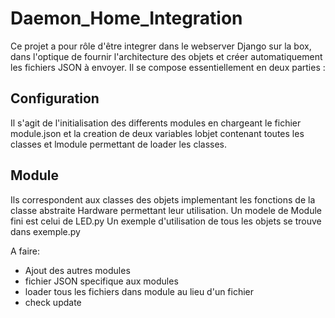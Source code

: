 # Daemon_Home_Integration

Ce projet a pour rôle d'être integrer dans le webserver Django sur la box, dans l'optique de fournir l'architecture des objets et créer automatiquement les fichiers JSON à envoyer.
Il se compose essentiellement en deux parties :

## Configuration

Il s'agit de l'initialisation des differents modules en chargeant le fichier module.json
et la creation de deux variables lobjet contenant toutes les classes et lmodule permettant de loader les classes.

## Module

Ils correspondent aux classes des objets implementant les fonctions de la classe abstraite Hardware permettant leur utilisation.
Un modele de Module fini est celui de LED.py
Un exemple d'utilisation de tous les objets se trouve dans exemple.py


A faire:

* Ajout des autres modules
* fichier JSON specifique aux modules
* loader tous les fichiers dans module au lieu d'un fichier
* check update
